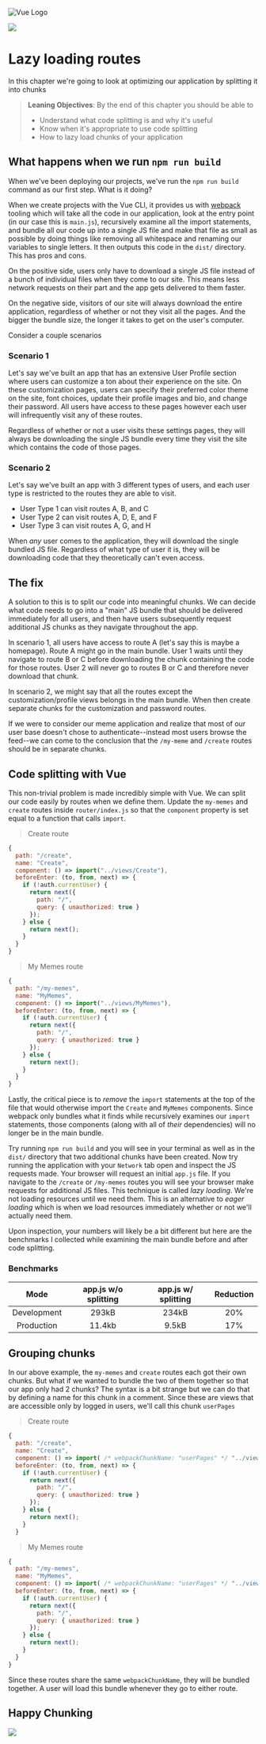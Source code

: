 ![Vue Logo](../images/banner.jpg)

[![](https://img.shields.io/badge/router-lazy_loading-orange?logo=vue.js)](https://router.vuejs.org/guide/advanced/lazy-loading.html#lazy-loading-routes)

# Lazy loading routes

In this chapter we're going to look at optimizing our application by splitting it into chunks

> **Leaning Objectives**: By the end of this chapter you should be able to
>
> - Understand what code splitting is and why it's useful
> - Know when it's appropriate to use code splitting
> - How to lazy load chunks of your application

## What happens when we run `npm run build`

When we've been deploying our projects, we've run the `npm run build` command as our first step. What is it doing?

When we create projects with the Vue CLI, it provides us with [webpack](https://survivejs.com/webpack/what-is-webpack/) tooling which will take all the code in our application, look at the entry point (in our case this is `main.js`), recursively examine all the import statements, and bundle all our code up into a single JS file and make that file as small as possible by doing things like removing all whitespace and renaming our variables to single letters. It then outputs this code in the `dist/` directory. This has pros and cons.

On the positive side, users only have to download a single JS file instead of a bunch of individual files when they come to our site. This means less network requests on their part and the app gets delivered to them faster.

On the negative side, visitors of our site will always download the entire application, regardless of whether or not they visit all the pages. And the bigger the bundle size, the longer it takes to get on the user's computer.

Consider a couple scenarios

### Scenario 1

Let's say we've built an app that has an extensive User Profile section where users can customize a ton about their experience on the site. On these customization pages, users can specify their preferred color theme on the site, font choices, update their profile images and bio, and change their password. All users have access to these pages however each user will infrequently visit any of these routes.

Regardless of whether or not a user visits these settings pages, they will always be downloading the single JS bundle every time they visit the site which contains the code of those pages.

### Scenario 2

Let's say we've built an app with 3 different types of users, and each user type is restricted to the routes they are able to visit.

- User Type 1 can visit routes A, B, and C
- User Type 2 can visit routes A, D, E, and F
- User Type 3 can visit routes A, G, and H

When _any_ user comes to the application, they will download the single bundled JS file. Regardless of what type of user it is, they will be downloading code that they theoretically can't even access.

## The fix

A solution to this is to split our code into meaningful chunks. We can decide what code needs to go into a "main" JS bundle that should be delivered immediately for all users, and then have users subsequently request additional JS chunks as they navigate throughout the app.

In scenario 1, all users have access to route A (let's say this is maybe a homepage). Route A might go in the main bundle. User 1 waits until they navigate to route B or C before downloading the chunk containing the code for those routes. User 2 will never go to routes B or C and therefore never download that chunk.

In scenario 2, we might say that all the routes except the customization/profile views belongs in the main bundle. When then create separate chunks for the customization and password routes.

If we were to consider our meme application and realize that most of our user base doesn't chose to authenticate--instead most users browse the feed--we can come to the conclusion that the `/my-meme` and `/create` routes should be in separate chunks.

## Code splitting with Vue

This non-trivial problem is made incredibly simple with Vue. We can split our code easily by routes when we define them. Update the `my-memes` and `create` routes inside `router/index.js` so that the `component` property is set equal to a function that calls `import`.

> Create route

```js
{
  path: "/create",
  name: "Create",
  component: () => import("../views/Create"),
  beforeEnter: (to, from, next) => {
    if (!auth.currentUser) {
      return next({
        path: "/",
        query: { unauthorized: true }
      });
    } else {
      return next();
    }
  }
}
```

> My Memes route

```js
{
  path: "/my-memes",
  name: "MyMemes",
  component: () => import("../views/MyMemes"),
  beforeEnter: (to, from, next) => {
    if (!auth.currentUser) {
      return next({
        path: "/",
        query: { unauthorized: true }
      });
    } else {
      return next();
    }
  }
}
```

Lastly, the critical piece is to _remove_ the `import` statements at the top of the file that would otherwise import the `Create` and `MyMemes` components. Since webpack only bundles what it finds while recursively examines our `import` statements, those components (along with all of _their_ dependencies) will no longer be in the main bundle.

Try running `npm run build` and you will see in your terminal as well as in the `dist/` directory that two additional chunks have been created. Now try running the application with your `Network` tab open and inspect the JS requests made. Your browser will request an initial `app.js` file. If you navigate to the `/create` or `/my-memes` routes you will see your browser make requests for additional JS files. This technique is called _lazy loading_. We're not loading resources until we need them. This is an alternative to _eager loading_ which is when we load resources immediately whether or not we'll actually need them.

Upon inspection, your numbers will likely be a bit different but here are the benchmarks I collected while examining the main bundle before and after code splitting.

### Benchmarks

|    Mode     | app.js w/o splitting | app.js w/ splitting | Reduction |
| :---------: | :------------------: | :-----------------: | :-------: |
| Development |        293kB         |        234kB        |    20%    |
| Production  |        11.4kb        |        9.5kB        |    17%    |

## Grouping chunks

In our above example, the `my-memes` and `create` routes each got their own chunks. But what if we wanted to bundle the two of them together so that our app only had 2 chunks? The syntax is a bit strange but we can do that by defining a name for this chunk in a comment. Since these are views that are accessible only by logged in users, we'll call this chunk `userPages`

> Create route

```js
{
  path: "/create",
  name: "Create",
  component: () => import( /* webpackChunkName: "userPages" */ "../views/Create"),
  beforeEnter: (to, from, next) => {
    if (!auth.currentUser) {
      return next({
        path: "/",
        query: { unauthorized: true }
      });
    } else {
      return next();
    }
  }
```

> My Memes route

```js
{
  path: "/my-memes",
  name: "MyMemes",
  component: () => import( /* webpackChunkName: "userPages" */ "../views/MyMemes"),
  beforeEnter: (to, from, next) => {
    if (!auth.currentUser) {
      return next({
        path: "/",
        query: { unauthorized: true }
      });
    } else {
      return next();
    }
  }
}
```

Since these routes share the same `webpackChunkName`, they will be bundled together. A user will load this bundle whenever they go to either route.

## Happy Chunking

![](../images/chunk.jpg)
